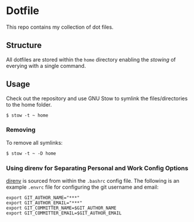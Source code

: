 # Dotfile

This repo contains my collection of dot files.

## Structure

All dotfiles are stored within the `home` directory enabling the _stowing_ of everying with a single command.

## Usage

Check out the repository and use GNU Stow to symlink the files/directories to the home folder.

```
$ stow -t ~ home
```

### Removing

To remove all symlinks:

```
$ stow -t ~ -D home
```

### Using direnv for Separating Personal and Work Config Options

[direnv](https://direnv.net/) is sourced from within the `.bashrc` config file. The following is an example `.envrc` file for configuring the git username and email:

```
export GIT_AUTHOR_NAME="***"
export GIT_AUTHOR_EMAIL="***"
export GIT_COMMITTER_NAME=$GIT_AUTHOR_NAME
export GIT_COMMITTER_EMAIL=$GIT_AUTHOR_EMAIL
```

